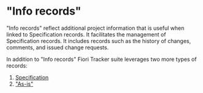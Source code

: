 # "Info records"

"Info records" reflect additional project information that is useful when linked to Specification records. It facilitates the management of Specification records. It includes records such as the history of changes, comments, and issued change requests.

In addition to "Info records" Fiori Tracker suite leverages two more types of records: 

1. [Specification](to-be.md)
2. ["As-is"](as-is.md)

 

